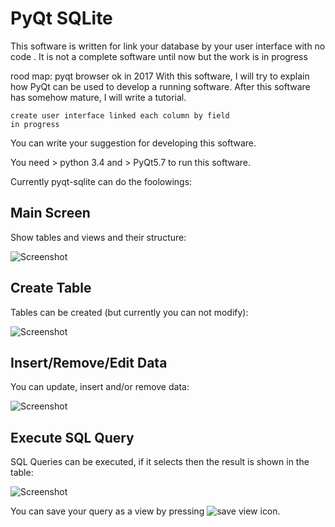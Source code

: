 PyQt SQLite
=============

This software is written for link your database by your user interface with no code . It is not a complete software until now but the work is in progress

rood map:
    pyqt browser                                                                    ok in 2017
        With this software, I will try to explain how PyQt can be used to develop a running software. After this software has somehow mature, I will    write a tutorial.
    
    create user interface linked each column by field                           in progress

You can write your suggestion for developing this software.

You need > python 3.4 and > PyQt5.7 to run this software.

Currently pyqt-sqlite can do the foolowings:

Main Screen
--------------
Show tables and views and their structure:

![Screenshot](screenshots/main.png)

Create Table
---------------
Tables can be created (but currently you can not modify):

![Screenshot](screenshots/create_table.png)

Insert/Remove/Edit Data
------------------------
You can update, insert and/or remove data:

![Screenshot](screenshots/table.png)





Execute SQL Query
------------------
SQL Queries can be executed, if it selects then the result is shown in the table:

![Screenshot](screenshots/qury.png)

You can save your query as a view by pressing ![save view](icons/sc_dbnewviewsql.png) icon.

